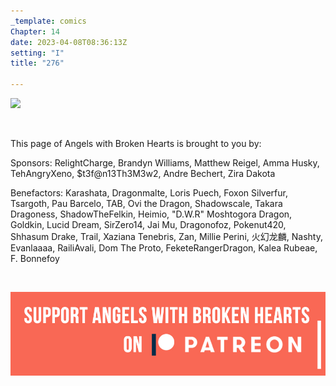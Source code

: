 ```yaml
---
_template: comics
Chapter: 14
date: 2023-04-08T08:36:13Z
setting: "I"
title: "276"

---
```

![](/uploads/v-28.jpg)

<br>

<p align="left">This page of Angels with Broken Hearts is brought to you by:</p>

<p align="left">Sponsors: RelightCharge, Brandyn Williams, Matthew Reigel, Amma Husky, TehAngryXeno, $t3f@n13Th3M3w2, Andre Bechert, Zira Dakota </p>

<p align="left">Benefactors: Karashata, Dragonmalte, Loris Puech, Foxon Silverfur, Tsargoth, Pau Barcelo, TAB, Ovi the Dragon, Shadowscale, Takara Dragoness, ShadowTheFelkin, Heimio, "D.W.R" Moshtogora Dragon, Goldkin, Lucid Dream, SirZero14, Jai Mu, Dragonofoz, Pokenut420, Shhasum Drake, Trail, Xaziana Tenebris, Zan, Millie Perini, 火幻龙麟, Nashty, Evanlaaaa, RailiAvali, Dom The Proto, FeketeRangerDragon, Kalea Rubeae, F. Bonnefoy </p> <br>

[![](/uploads/patreon-banner-4.jpg)](http://patreon.com/mbsaunders)
